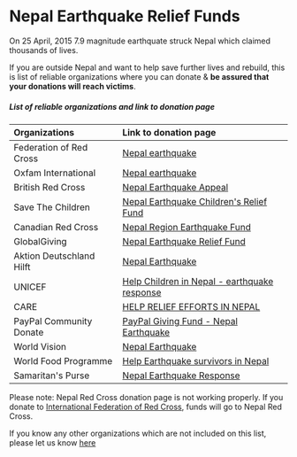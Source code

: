 # Nepal Earthquake Relief Funds

On 25 April, 2015 7.9 magnitude earthquate struck Nepal which claimed thousands of lives.

If you are outside Nepal and want to help save further lives and rebuild, this is list of reliable organizations where you can donate & **be assured that your donations will reach victims**.

##### List of reliable organizations and link to donation page

Organizations              | Link to donation page 
:--------------------------|:----------------------
Federation of Red Cross    | [Nepal earthquake](https://www.ifrc.org/en/news-and-media/news-stories/asia-pacific/nepal/earthquake-in-nepal-68486/)
Oxfam International        | [Nepal earthquake](https://www.oxfam.org/en/emergencies/nepal-earthquake)
British Red Cross          | [Nepal Earthquake Appeal](http://www.redcross.org.uk/nepalearthquake)
Save The Children          | [Nepal Earthquake Children's Relief Fund](http://www.savethechildren.org/site/apps/nlnet/content2.aspx?c=8rKLIXMGIpI4E&b=9241341&ct=14615143)
Canadian Red Cross         | [Nepal Region Earthquake Fund](https://secure.redcross.ca/registrant/donate.aspx?eventid=172921)
GlobalGiving               | [Nepal Earthquake Relief Fund](http://www.globalgiving.org/projects/nepal-earthquake-relief-fund/)
Aktion Deutschland Hilft   | [Nepal Earthquake](https://www.spendenkonto-nothilfe.de/)
UNICEF                     | [Help Children in Nepal - earthquake response](http://www.supportunicef.org/site/c.dvKUI9OWInJ6H/b.9274583/k.FBFF/Help_Children_in_Nepal_Donate_for_earthquake_response.htm)
CARE                       | [HELP RELIEF EFFORTS IN NEPAL](https://my.care.org/site/Donation2?18840.donation=form1&df_id=18840)
PayPal Community Donate    | [PayPal Giving Fund - Nepal Earthquake](https://www.paypal-community.com/t5/PayPal-Forward/Helping-the-Victims-of-the-Nepal-Earthquake/ba-p/967501#.VTwq_q_Wq8o.twitter)
World Vision               | [Nepal Earthquake](http://www.wvi.org/nepal-earthquake-0)
World Food Programme       | [Help Earthquake survivors in Nepal](https://give.wfp.org/5279/?step=country)
Samaritan's Purse          | [Nepal Earthquake Response](http://www.samaritanspurse.org/article/deadly-earthquake-in-nepal/)

Please note: Nepal Red Cross donation page is not working properly. If you donate to [International Federation of Red Cross](https://www.ifrc.org/en/news-and-media/news-stories/asia-pacific/nepal/earthquake-in-nepal-68486/), funds will go to Nepal Red Cross.

If you know any other organizations which are not included on this list, please let us know [here](https://github.com/chhantyal/PrayForNepal/issues/1)

